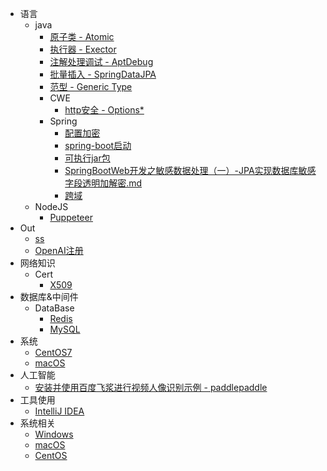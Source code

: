 * 语言
    * java
        * [原子类 - Atomic](/java/Atomic.md)
        * [执行器 - Exector](/java/Executor.md)
        * [注解处理调试 - AptDebug](/java/AptDebug.md)
        * [批量插入 - SpringDataJPA](/java/spring-data-jpa-batch-insert.md)
        * [范型 - Generic Type](/java/范型-GenericType.md)
        * CWE
            * [http安全 - Options* ](/java/cwe/Options.md)
        * Spring
            * [配置加密](/spring/PropertiesCrypto.md)
            * [spring-boot启动](/spring/可执行jar包)
            * [可执行jar包](/spring/可执行jar包.md)
            * [SpringBootWeb开发之敏感数据处理（一）-JPA实现数据库敏感字段透明加解密.md](/java/WEB开发敏感数据处理-JPA实现数据库敏感字段透明加解密.md)
            * [跨域](/java/跨域.md)
    * NodeJS
        * [Puppeteer](/node/puppeteer.md)
* Out
    * [ss](/out/shadowsocks.md)
    * [OpenAI注册](/out/openAI.md)
* 网络知识
    * Cert
        * [X509](/cert/x509.md)
* 数据库&中间件
    * DataBase
        * [Redis](/db/Redis.md)
        * [MySQL](/db/MySQL.md)
* 系统
    * [CentOS7](/OS/CentOS7.md)
    * [macOS](/OS/macOS.md)
* 人工智能
    * [安装并使用百度飞浆进行视频人像识别示例 - paddlepaddle](/ai/paddlepaddle.md)
* 工具使用
    * [IntelliJ IDEA](/ide/IntelliJ-IDEA.md)
* 系统相关
    * [Windows](/OS/Windows.md)
    * [macOS](/OS/macOS.md)
    * [CentOS](/OS/CentOS7.md)